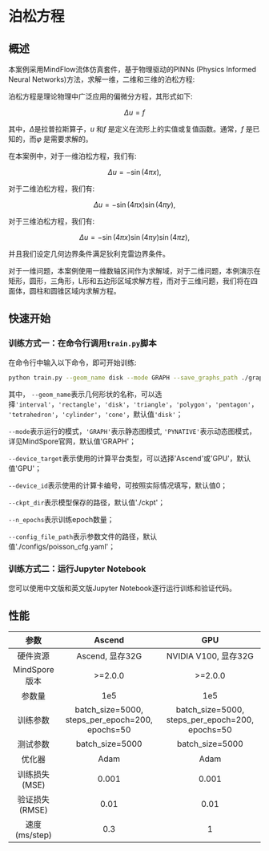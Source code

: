 # 泊松方程

## 概述

本案例采用MindFlow流体仿真套件，基于物理驱动的PINNs (Physics Informed Neural Networks)方法，求解一维，二维和三维的泊松方程:

泊松方程是理论物理中广泛应用的偏微分方程，其形式如下:

$$
\Delta u = f
$$

其中，$\Delta$是拉普拉斯算子，$u$ 和$f$ 是定义在流形上的实值或复值函数。通常，$f$ 是已知的，而$\varphi$ 是需要求解的。

在本案例中，对于一维泊松方程，我们有:

$$
\Delta u = -\sin(4\pi x),
$$

对于二维泊松方程，我们有:

$$
\Delta u = -\sin(4\pi x)\sin(4\pi y),
$$

对于三维泊松方程，我们有:

$$
\Delta u = -\sin(4\pi x)\sin(4\pi y)\sin(4\pi z),
$$

并且我们设定几何边界条件满足狄利克雷边界条件。

对于一维问题，本案例使用一维数轴区间作为求解域，对于二维问题，本例演示在矩形，圆形，三角形，L形和五边形区域求解方程，而对于三维问题，我们将在四面体，圆柱和圆锥区域内求解方程。

## 快速开始

### 训练方式一：在命令行调用`train.py`脚本

在命令行中输入以下命令，即可开始训练:

```bash
python train.py --geom_name disk --mode GRAPH --save_graphs_path ./graphs --device_target GPU --device_id 0 --config_file_path ./configs/poisson_cfg.yaml
```

其中， `--geom_name`表示几何形状的名称，可以选择`'interval'`，`'rectangle'`，`'disk'`，`'triangle'`，`'polygon'`，`'pentagon'`，`'tetrahedron'`，`'cylinder'`，`'cone'`，默认值`'disk'`；

`--mode`表示运行的模式，`'GRAPH'`表示静态图模式, `'PYNATIVE'`表示动态图模式，详见MindSpore官网，默认值'GRAPH'；

`--device_target`表示使用的计算平台类型，可以选择'Ascend'或'GPU'，默认值'GPU'；

`--device_id`表示使用的计算卡编号，可按照实际情况填写，默认值0；

`--ckpt_dir`表示模型保存的路径，默认值'./ckpt'；

`--n_epochs`表示训练epoch数量；

`--config_file_path`表示参数文件的路径，默认值'./configs/poisson_cfg.yaml'；

### 训练方式二：运行Jupyter Notebook

您可以使用中文版和英文版Jupyter Notebook逐行运行训练和验证代码。

## 性能

| 参数               | Ascend               | GPU                |
|:----------------------:|:--------------------------:|:---------------:|
| 硬件资源                | Ascend, 显存32G            | NVIDIA V100, 显存32G    |
| MindSpore版本           | >=2.0.0                 | >=2.0.0                   |
| 参数量                  | 1e5                   | 1e5                   |
| 训练参数                | batch_size=5000, steps_per_epoch=200, epochs=50 | batch_size=5000, steps_per_epoch=200, epochs=50 |
| 测试参数                | batch_size=5000      | batch_size=5000               |
| 优化器                  | Adam                 | Adam                    |
| 训练损失(MSE)           | 0.001                | 0.001             |
| 验证损失(RMSE)          | 0.01                 | 0.01              |
| 速度(ms/step)           | 0.3                  | 1                |
